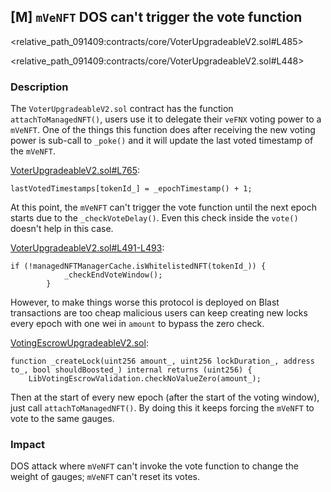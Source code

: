 ## [M] `mVeNFT` DOS can't trigger the vote function

<relative_path_091409:contracts/core/VoterUpgradeableV2.sol#L485>

<relative_path_091409:contracts/core/VoterUpgradeableV2.sol#L448>

### Description

The `VoterUpgradeableV2.sol` contract has the function `attachToManagedNFT()`, users use it to delegate their `veFNX` voting power to a `mVeNFT`. One of the things this function does after receiving the new voting power is sub-call to `_poke()` and it will update the last voted timestamp of the `mVeNFT`.

[VoterUpgradeableV2.sol#L765](contracts/core/VoterUpgradeableV2.sol#L765):
```solidity
lastVotedTimestamps[tokenId_] = _epochTimestamp() + 1;
```

At this point, the `mVeNFT` can't trigger the vote function until the next epoch starts due to the `_checkVoteDelay()`. Even this check inside the `vote()` doesn't help in this case.

[VoterUpgradeableV2.sol#L491-L493](contracts/core/VoterUpgradeableV2.sol#L491-L493):
```solidity
if (!managedNFTManagerCache.isWhitelistedNFT(tokenId_)) {
            _checkEndVoteWindow();
        }
```

However, to make things worse this protocol is deployed on Blast transactions are too cheap
malicious users can keep creating new locks every epoch with one wei in `amount`  to bypass the zero check.

[VotingEscrowUpgradeableV2.sol](contracts/core/VoterUpgradeableV2.sol#L408-L409):
```solidity
function _createLock(uint256 amount_, uint256 lockDuration_, address to_, bool shouldBoosted_) internal returns (uint256) {
    LibVotingEscrowValidation.checkNoValueZero(amount_);
```

Then at the start of every new epoch (after the start of the voting window), just call `attachToManagedNFT()`. By doing this it keeps forcing the `mVeNFT` to vote to the same gauges.

### Impact

DOS attack where `mVeNFT` can't invoke the vote function to change the weight of gauges; `mVeNFT` can't reset its votes.



